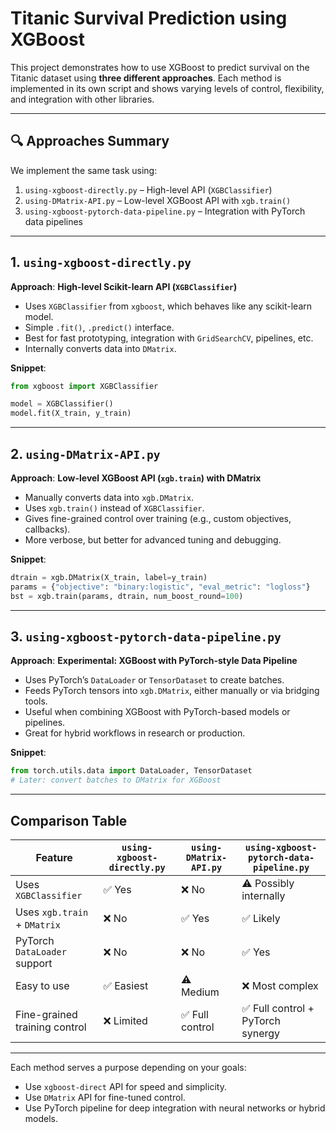 # Titanic Survival Prediction using XGBoost

This project demonstrates how to use XGBoost to predict survival on the Titanic dataset using **three different approaches**. Each method is implemented in its own script and shows varying levels of control, flexibility, and integration with other libraries.

---

## 🔍 Approaches Summary

We implement the same task using:

1. `using-xgboost-directly.py` – High-level API (`XGBClassifier`)
2. `using-DMatrix-API.py` – Low-level XGBoost API with `xgb.train()`
3. `using-xgboost-pytorch-data-pipeline.py` – Integration with PyTorch data pipelines

---

## 1. `using-xgboost-directly.py`

**Approach**: **High-level Scikit-learn API (`XGBClassifier`)**

- Uses `XGBClassifier` from `xgboost`, which behaves like any scikit-learn model.  
- Simple `.fit()`, `.predict()` interface.  
- Best for fast prototyping, integration with `GridSearchCV`, pipelines, etc.  
- Internally converts data into `DMatrix`.

**Snippet**:
```python
from xgboost import XGBClassifier

model = XGBClassifier()
model.fit(X_train, y_train)
```

---

## 2. `using-DMatrix-API.py`

**Approach**: **Low-level XGBoost API (`xgb.train`) with DMatrix**

- Manually converts data into `xgb.DMatrix`.  
- Uses `xgb.train()` instead of `XGBClassifier`.  
- Gives fine-grained control over training (e.g., custom objectives, callbacks).  
- More verbose, but better for advanced tuning and debugging.

**Snippet**:
```python
dtrain = xgb.DMatrix(X_train, label=y_train)
params = {"objective": "binary:logistic", "eval_metric": "logloss"}
bst = xgb.train(params, dtrain, num_boost_round=100)
```

---

## 3. `using-xgboost-pytorch-data-pipeline.py`

**Approach**: **Experimental: XGBoost with PyTorch-style Data Pipeline**

- Uses PyTorch’s `DataLoader` or `TensorDataset` to create batches.  
- Feeds PyTorch tensors into `xgb.DMatrix`, either manually or via bridging tools.  
- Useful when combining XGBoost with PyTorch-based models or pipelines.  
- Great for hybrid workflows in research or production.

**Snippet**:
```python
from torch.utils.data import DataLoader, TensorDataset
# Later: convert batches to DMatrix for XGBoost
```

---

## Comparison Table

| Feature                           | `using-xgboost-directly.py` | `using-DMatrix-API.py` | `using-xgboost-pytorch-data-pipeline.py` |
|----------------------------------|---------------------|-------------------------|-------------------------------------------|
| Uses `XGBClassifier`             | ✅ Yes              | ❌ No                  | ⚠️ Possibly internally                     |
| Uses `xgb.train` + `DMatrix`     | ❌ No               | ✅ Yes                 | ✅ Likely                                  |
| PyTorch `DataLoader` support     | ❌ No               | ❌ No                  | ✅ Yes                                     |
| Easy to use                      | ✅ Easiest           | ⚠️ Medium              | ❌ Most complex                           |
| Fine-grained training control    | ❌ Limited           | ✅ Full control         | ✅ Full control + PyTorch synergy         |

---

Each method serves a purpose depending on your goals:  
- Use `xgboost-direct` API for speed and simplicity.  
- Use `DMatrix` API for fine-tuned control.  
- Use PyTorch pipeline for deep integration with neural networks or hybrid models.